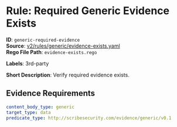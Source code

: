# Rule: Required Generic Evidence Exists

**ID**: `generic-required-evidence`  
**Source**: [v2/rules/generic/evidence-exists.yaml](scribe-public/sample-policies.git/v2/rules/generic/evidence-exists.yaml)  
**Rego File Path**: `evidence-exists.rego`  

**Labels**: 3rd-party

**Short Description**: Verify required evidence exists.

## Evidence Requirements

```yaml
content_body_type: generic
target_type: data
predicate_type: http://scribesecurity.com/evidence/generic/v0.1
```
